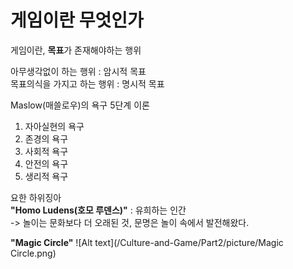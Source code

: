 # 게임이란 무엇인가
게임이란, **목표**가 존재해야하는 행위   

아무생각없이 하는 행위 : 암시적 목표   
목표의식을 가지고 하는 행위 : 명시적 목표   

Maslow(매쓸로우)의 욕구 5단계 이론   
1. 자아실현의 욕구
2. 존경의 욕구
3. 사회적 욕구
4. 안전의 욕구
5. 생리적 욕구

요한 하위징아   
**"Homo Ludens(호모 루덴스)"** : 유희하는 인간   
-> 놀이는 문화보다 더 오래된 것, 문명은 놀이 속에서 발전해왔다.   

**"Magic Circle"**
![Alt text](/Culture-and-Game/Part2/picture/Magic Circle.png)
